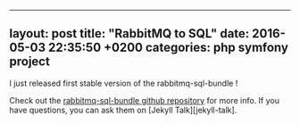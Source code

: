 ---
layout: post
title:  "RabbitMQ to SQL"
date:   2016-05-03 22:35:50 +0200
categories: php symfony project
-------------------------------

I just released first stable version of the rabbitmq-sql-bundle !

Check out the [rabbitmq-sql-bundle github repository][github-project] for more info. If you have questions, you can ask them on [Jekyll Talk][jekyll-talk].

[github-project]: https://github.com/florianajir/rabbitmq-sql-bundle
